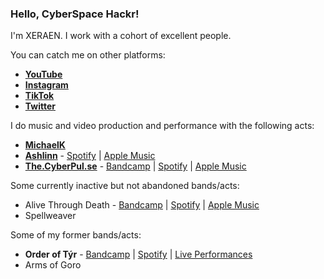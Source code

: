 ### Hello, CyberSpace Hackr!

I'm XERAEN.  I work with a cohort of excellent people.

You can catch me on other platforms:

* [**YouTube**](https://www.youtube.com/channel/UCONVmBSOdUV-mMyOFeXridg)
* [**Instagram**](https://instagram.com/XERAEN)
* [**TikTok**](https://tiktok.com/@XERAEN)
* [**Twitter**](https://twitter.com/XERAEN)

I do music and video production and performance with the following acts:

* [**MichaelK**](https://linktr.ee/MikeKlodzinski)
* [**Ashlinn**](https://ashlinn.net) - [Spotify](https://open.spotify.com/artist/665lBu8eh2ZXdDsWhZOgvL?si=ilA1mNUfQHO226tEV3UspQ&dl_branch=1) | [Apple Music](https://music.apple.com/us/artist/ashlinn/1479484313)
* [**The.CyberPul.se**](https://pulse.to/youtube) - [Bandcamp](https://thecyberpulse.bandcamp.com/) | [Spotify](https://open.spotify.com/artist/7qxLKeM7MtIHo1iXtBtfXR?si=0531U0k3Rk-jkMwGVYrjlQ&dl_branch=1) | [Apple Music](https://music.apple.com/us/artist/the-cyberpul-se/1532176112)

Some currently inactive but not abandoned bands/acts:

  * Alive Through Death - [Bandcamp](https://alivethroughdeath.bandcamp.com/releases) | [Spotify](https://open.spotify.com/artist/54zZZ9hPXdXpF3UDi7NAm6?si=gjtgAQzSRbS4lkfFMYF-zw&dl_branch=1) | [Apple Music](https://music.apple.com/us/artist/alive-through-death/1534840852)
  * Spellweaver
  
Some of my former bands/acts:

* **Order of Týr** - [Bandcamp](https://orderoftyr.bandcamp.com/) | [Spotify](https://open.spotify.com/artist/6ewM3eW3X7B23fklUowps4?si=lRZltSqMTgWFFHI8_uKdKw&dl_branch=1) | [Live Performances](https://www.youtube.com/playlist?list=PLnBws134IvTSE_WgWopIlkeql8NfkXMHj)
* Arms of Goro

<!--
**xeraen/xeraen** is a ✨ _special_ ✨ repository because its `README.md` (this file) appears on your GitHub profile.

Here are some ideas to get you started:

- 🔭 I’m currently working on ...
- 🌱 I’m currently learning ...
- 👯 I’m looking to collaborate on ...
- 🤔 I’m looking for help with ...
- 💬 Ask me about ...
- 📫 How to reach me: ...
- ⚡ Fun fact: ...
-->
